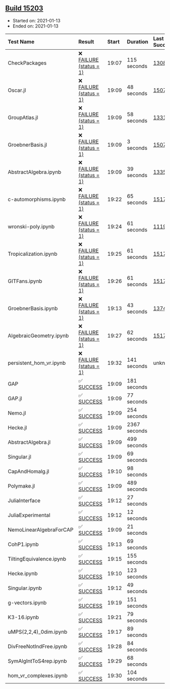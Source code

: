 ## [Build 15203](https://oscarci.mathematik.uni-kl.de/job/oscar/15203/)

* Started on: 2021-01-13
* Ended on: 2021-01-13

| Test Name    | Result | Start | Duration | Last Success | First Failure |
|:-------------|:-------|:------|:---------|:-------------|:--------------|
| CheckPackages | ❌ [FAILURE (status = 1)](https://oscarci.mathematik.uni-kl.de/job/oscar/15203/artifact/logs/build-15203/CheckPackages.log) | 19:07 | 115 seconds | [13085](https://oscarci.mathematik.uni-kl.de/job/oscar/13085/) | [13086](https://oscarci.mathematik.uni-kl.de/job/oscar/13086/) |
| Oscar.jl | ❌ [FAILURE (status = 1)](https://oscarci.mathematik.uni-kl.de/job/oscar/15203/artifact/logs/build-15203/Oscar.jl.log) | 19:09 | 48 seconds | [15079](https://oscarci.mathematik.uni-kl.de/job/oscar/15079/) | [15080](https://oscarci.mathematik.uni-kl.de/job/oscar/15080/) |
| GroupAtlas.jl | ❌ [FAILURE (status = 1)](https://oscarci.mathematik.uni-kl.de/job/oscar/15203/artifact/logs/build-15203/GroupAtlas.jl.log) | 19:09 | 58 seconds | [13311](https://oscarci.mathematik.uni-kl.de/job/oscar/13311/) | [13312](https://oscarci.mathematik.uni-kl.de/job/oscar/13312/) |
| GroebnerBasis.jl | ❌ [FAILURE (status = 1)](https://oscarci.mathematik.uni-kl.de/job/oscar/15203/artifact/logs/build-15203/GroebnerBasis.jl.log) | 19:09 | 3 seconds | [15079](https://oscarci.mathematik.uni-kl.de/job/oscar/15079/) | [15080](https://oscarci.mathematik.uni-kl.de/job/oscar/15080/) |
| AbstractAlgebra.ipynb | ❌ [FAILURE (status = 1)](https://oscarci.mathematik.uni-kl.de/job/oscar/15203/artifact/logs/build-15203/AbstractAlgebra.ipynb.log) | 19:09 | 39 seconds | [13355](https://oscarci.mathematik.uni-kl.de/job/oscar/13355/) | [13356](https://oscarci.mathematik.uni-kl.de/job/oscar/13356/) |
| c-automorphisms.ipynb | ❌ [FAILURE (status = 1)](https://oscarci.mathematik.uni-kl.de/job/oscar/15203/artifact/logs/build-15203/c-automorphisms.ipynb.log) | 19:22 | 65 seconds | [15177](https://oscarci.mathematik.uni-kl.de/job/oscar/15177/) | [15180](https://oscarci.mathematik.uni-kl.de/job/oscar/15180/) |
| wronski-poly.ipynb | ❌ [FAILURE (status = 1)](https://oscarci.mathematik.uni-kl.de/job/oscar/15203/artifact/logs/build-15203/wronski-poly.ipynb.log) | 19:24 | 61 seconds | [11192](https://oscarci.mathematik.uni-kl.de/job/oscar/11192/) | [11193](https://oscarci.mathematik.uni-kl.de/job/oscar/11193/) |
| Tropicalization.ipynb | ❌ [FAILURE (status = 1)](https://oscarci.mathematik.uni-kl.de/job/oscar/15203/artifact/logs/build-15203/Tropicalization.ipynb.log) | 19:25 | 61 seconds | [15176](https://oscarci.mathematik.uni-kl.de/job/oscar/15176/) | [15177](https://oscarci.mathematik.uni-kl.de/job/oscar/15177/) |
| GITFans.ipynb | ❌ [FAILURE (status = 1)](https://oscarci.mathematik.uni-kl.de/job/oscar/15203/artifact/logs/build-15203/GITFans.ipynb.log) | 19:26 | 61 seconds | [15177](https://oscarci.mathematik.uni-kl.de/job/oscar/15177/) | [15180](https://oscarci.mathematik.uni-kl.de/job/oscar/15180/) |
| GroebnerBasis.ipynb | ❌ [FAILURE (status = 1)](https://oscarci.mathematik.uni-kl.de/job/oscar/15203/artifact/logs/build-15203/GroebnerBasis.ipynb.log) | 19:13 | 43 seconds | [13748](https://oscarci.mathematik.uni-kl.de/job/oscar/13748/) | [13749](https://oscarci.mathematik.uni-kl.de/job/oscar/13749/) |
| AlgebraicGeometry.ipynb | ❌ [FAILURE (status = 1)](https://oscarci.mathematik.uni-kl.de/job/oscar/15203/artifact/logs/build-15203/AlgebraicGeometry.ipynb.log) | 19:27 | 62 seconds | [15177](https://oscarci.mathematik.uni-kl.de/job/oscar/15177/) | [15180](https://oscarci.mathematik.uni-kl.de/job/oscar/15180/) |
| persistent_hom_vr.ipynb | ❌ [FAILURE (status = 1)](https://oscarci.mathematik.uni-kl.de/job/oscar/15203/artifact/logs/build-15203/persistent_hom_vr.ipynb.log) | 19:32 | 141 seconds | unknown | unknown |
| GAP | ✅ [SUCCESS](https://oscarci.mathematik.uni-kl.de/job/oscar/15203/artifact/logs/build-15203/GAP.log) | 19:09 | 181 seconds |  |  |
| GAP.jl | ✅ [SUCCESS](https://oscarci.mathematik.uni-kl.de/job/oscar/15203/artifact/logs/build-15203/GAP.jl.log) | 19:09 | 77 seconds |  |  |
| Nemo.jl | ✅ [SUCCESS](https://oscarci.mathematik.uni-kl.de/job/oscar/15203/artifact/logs/build-15203/Nemo.jl.log) | 19:09 | 254 seconds |  |  |
| Hecke.jl | ✅ [SUCCESS](https://oscarci.mathematik.uni-kl.de/job/oscar/15203/artifact/logs/build-15203/Hecke.jl.log) | 19:09 | 2367 seconds |  |  |
| AbstractAlgebra.jl | ✅ [SUCCESS](https://oscarci.mathematik.uni-kl.de/job/oscar/15203/artifact/logs/build-15203/AbstractAlgebra.jl.log) | 19:09 | 499 seconds |  |  |
| Singular.jl | ✅ [SUCCESS](https://oscarci.mathematik.uni-kl.de/job/oscar/15203/artifact/logs/build-15203/Singular.jl.log) | 19:09 | 69 seconds |  |  |
| CapAndHomalg.jl | ✅ [SUCCESS](https://oscarci.mathematik.uni-kl.de/job/oscar/15203/artifact/logs/build-15203/CapAndHomalg.jl.log) | 19:10 | 98 seconds |  |  |
| Polymake.jl | ✅ [SUCCESS](https://oscarci.mathematik.uni-kl.de/job/oscar/15203/artifact/logs/build-15203/Polymake.jl.log) | 19:09 | 489 seconds |  |  |
| JuliaInterface | ✅ [SUCCESS](https://oscarci.mathematik.uni-kl.de/job/oscar/15203/artifact/logs/build-15203/JuliaInterface.log) | 19:12 | 27 seconds |  |  |
| JuliaExperimental | ✅ [SUCCESS](https://oscarci.mathematik.uni-kl.de/job/oscar/15203/artifact/logs/build-15203/JuliaExperimental.log) | 19:12 | 12 seconds |  |  |
| NemoLinearAlgebraForCAP | ✅ [SUCCESS](https://oscarci.mathematik.uni-kl.de/job/oscar/15203/artifact/logs/build-15203/NemoLinearAlgebraForCAP.log) | 19:09 | 21 seconds |  |  |
| CohP1.ipynb | ✅ [SUCCESS](https://oscarci.mathematik.uni-kl.de/job/oscar/15203/artifact/logs/build-15203/CohP1.ipynb.log) | 19:13 | 69 seconds |  |  |
| TiltingEquivalence.ipynb | ✅ [SUCCESS](https://oscarci.mathematik.uni-kl.de/job/oscar/15203/artifact/logs/build-15203/TiltingEquivalence.ipynb.log) | 19:15 | 155 seconds |  |  |
| Hecke.ipynb | ✅ [SUCCESS](https://oscarci.mathematik.uni-kl.de/job/oscar/15203/artifact/logs/build-15203/Hecke.ipynb.log) | 19:10 | 123 seconds |  |  |
| Singular.ipynb | ✅ [SUCCESS](https://oscarci.mathematik.uni-kl.de/job/oscar/15203/artifact/logs/build-15203/Singular.ipynb.log) | 19:12 | 49 seconds |  |  |
| g-vectors.ipynb | ✅ [SUCCESS](https://oscarci.mathematik.uni-kl.de/job/oscar/15203/artifact/logs/build-15203/g-vectors.ipynb.log) | 19:19 | 151 seconds |  |  |
| K3-16.ipynb | ✅ [SUCCESS](https://oscarci.mathematik.uni-kl.de/job/oscar/15203/artifact/logs/build-15203/K3-16.ipynb.log) | 19:21 | 79 seconds |  |  |
| uMPS(2,2,4)_0dim.ipynb | ✅ [SUCCESS](https://oscarci.mathematik.uni-kl.de/job/oscar/15203/artifact/logs/build-15203/uMPS-2-2-4-_0dim.ipynb.log) | 19:17 | 89 seconds |  |  |
| DivFreeNotIndFree.ipynb | ✅ [SUCCESS](https://oscarci.mathematik.uni-kl.de/job/oscar/15203/artifact/logs/build-15203/DivFreeNotIndFree.ipynb.log) | 19:28 | 84 seconds |  |  |
| SymAlgIntToS4rep.ipynb | ✅ [SUCCESS](https://oscarci.mathematik.uni-kl.de/job/oscar/15203/artifact/logs/build-15203/SymAlgIntToS4rep.ipynb.log) | 19:29 | 68 seconds |  |  |
| hom_vr_complexes.ipynb | ✅ [SUCCESS](https://oscarci.mathematik.uni-kl.de/job/oscar/15203/artifact/logs/build-15203/hom_vr_complexes.ipynb.log) | 19:30 | 104 seconds |  |  |
